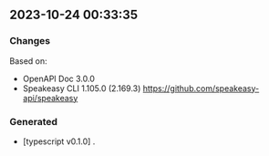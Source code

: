 

## 2023-10-24 00:33:35
### Changes
Based on:
- OpenAPI Doc 3.0.0 
- Speakeasy CLI 1.105.0 (2.169.3) https://github.com/speakeasy-api/speakeasy
### Generated
- [typescript v0.1.0] .